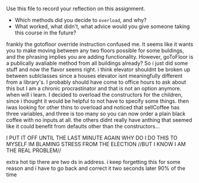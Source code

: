 Use this file to record your reflection on this assignment.

- Which methods did you decide to `overload`, and why?
- What worked, what didn't, what advice would you give someone taking this course in the future?

frankly the gotofloor override instruction confused me. It seems like it wants you to make moving between any two floors possible for some buldings, and the phrasing implies you are adding functionality. However, goToFloor is a publically avaliable method from all buildings already? So i just did some stuff and now the flavor seems right. i think elevator shouldnt be broken up between sublclasses since a houses elevator isnt meaningfully different from a library's. I probably should have come to office hours to ask about this but I am a chronic procrastinator and that is not an option anymore. when will i learn.
I decided to overload the constructors for the children, since i thought it would be helpful to not have to specify some things. then iwas looking for other thins to overload and noticed that sellCoffee has three variables, and three is too many so you can now order a plain black coffee with no inputs at all. the others didnt really have anthing that seemed like it could benefit from defaults other than the constructors...

I PUT IT OFF UNTIL THE LAST MINUTE AGAIN WHY DO I DO THIS TO MYSELF
IM BLAMING STRESS FROM THE ELECTION //BUT I KNOW I AM THE REAL PROBLEM//

extra hot tip there are two ds in address. i keep forgetting this for some reason and i have to go back and correct it two seconds later 90% of the time